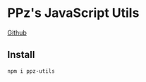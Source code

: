 # PPz's JavaScript Utils
[Github](https://github.com/ppzreboot/ppz-utils.js)

## Install
``` bash
npm i ppz-utils
```
